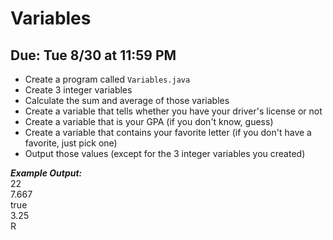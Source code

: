 # Variables

## Due: Tue 8/30 at 11:59 PM

- Create a program called `Variables.java`
- Create 3 integer variables
- Calculate the sum and average of those variables
- Create a variable that tells whether you have your driver's license or not
- Create a variable that is your GPA (if you don't know, guess)
- Create a variable that contains your favorite letter (if you don't have a favorite, just pick one)
- Output those values (except for the 3 integer variables you created)

***Example Output:***\
22\
7.667\
true\
3.25\
R

